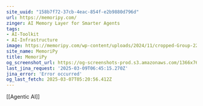 ```yaml
---
site_uuid: "158b7f72-37cb-4eac-854f-e2b9880d796d"
url: https://memoripy.com/
zinger: AI Memory Layer for Smarter Agents
tags:
- AI-Toolkit
- AI-Infrastructure
image: https://memoripy.com/wp-content/uploads/2024/11/cropped-Group-2222-1-2-180x180.png
site_name: MemoriPy
title: MemoriPy
og_screenshot_url: https://og-screenshots-prod.s3.amazonaws.com/1366x768/80/false/15d67082028cb8ac2038d5f78908949272eb0588df1457afb291345f28d601fd.jpeg
last_jina_request: '2025-03-09T06:45:15.270Z'
jina_error: 'Error occurred'
og_last_fetch: 2025-03-07T05:20:56.412Z
---
```

[[Agentic AI]]
